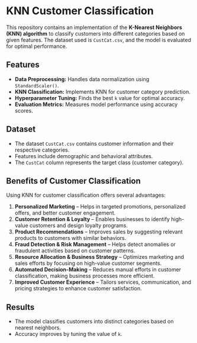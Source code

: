 # KNN Customer Classification

This repository contains an implementation of the **K-Nearest Neighbors (KNN) algorithm** to classify customers into different categories based on given features. The dataset used is `CustCat.csv`, and the model is evaluated for optimal performance.

## Features
- **Data Preprocessing:** Handles data normalization using `StandardScaler()`.
- **KNN Classification:** Implements KNN for customer category prediction.
- **Hyperparameter Tuning:** Finds the best `k` value for optimal accuracy.
- **Evaluation Metrics:** Measures model performance using accuracy scores.

## Dataset
- The dataset `CustCat.csv` contains customer information and their respective categories.
- Features include demographic and behavioral attributes.
- The `CustCat` column represents the target class (customer category).

## Benefits of Customer Classification
Using KNN for customer classification offers several advantages:

1. **Personalized Marketing** – Helps in targeted promotions, personalized offers, and better customer engagement.
2. **Customer Retention & Loyalty** – Enables businesses to identify high-value customers and design loyalty programs.
3. **Product Recommendations** – Improves sales by suggesting relevant products to customers with similar behaviors.
4. **Fraud Detection & Risk Management** – Helps detect anomalies or fraudulent activities based on customer patterns.
5. **Resource Allocation & Business Strategy** – Optimizes marketing and sales efforts by focusing on high-value customer segments.
6. **Automated Decision-Making** – Reduces manual efforts in customer classification, making business processes more efficient.
7. **Improved Customer Experience** – Tailors services, communication, and pricing strategies to enhance customer satisfaction.

## Results
- The model classifies customers into distinct categories based on nearest neighbors.
- Accuracy improves by tuning the value of `k`.

